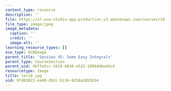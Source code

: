 ```yaml
---
content_type: resource
description: ''
file: https://ol-ocw-studio-app-production.s3.amazonaws.com/courses/18-01sc-single-variable-calculus-fall-2010/0fd65822ea08d62cb1340258a38b5634_lec18.jpg
file_type: image/jpeg
image_metadata:
  caption: ''
  credit: ''
  image-alt: ''
learning_resource_types: []
ocw_type: OCWImage
parent_title: 'Session 45: Some Easy Integrals'
parent_type: CourseSection
parent_uid: 4bffe5cc-1619-6016-e522-10964dbeddc4
resourcetype: Image
title: lec18.jpg
uid: 0fd65822-ea08-d62c-b134-0258a38b5634
---
```

